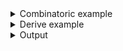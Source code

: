 <details><summary>Combinatoric example</summary>

```no_run
#[derive(Debug, Clone)]
pub struct Options {
    number: u32,
}

pub fn options() -> OptionParser<Options> {
    let number = long("number").argument::<u32>("N").guard(
        |n| *n <= 10,
        "Values greater than 10 are only available in the DLC pack!",
    );
    construct!(Options { number }).to_options()
}

fn main() {
    println!("{:?}", options().run())
}
```

</details>
<details><summary>Derive example</summary>

```no_run
fn dlc_check(number: &u32) -> bool {
    *number <= 10
}

const DLC_NEEDED: &str = "Values greater than 10 are only available in the DLC pack!";

#[derive(Debug, Clone, Bpaf)]
#[bpaf(options)]
pub struct Options {
    #[bpaf(argument("N"), guard(dlc_check, DLC_NEEDED))]
    number: u32,
}

fn main() {
    println!("{:?}", options().run())
}
```

</details>
<details><summary>Output</summary>

`guard` don't make any changes to generated `--help` message


<div class='bpaf-doc'>
$ app --help<br>
<p><b>Usage</b>: <tt><b>app</b></tt> <tt><b>--number</b></tt>=<tt><i>N</i></tt></p><p><div>
<b>Available options:</b></div><dl><dt><tt><b>    --number</b></tt>=<tt><i>N</i></tt></dt>
<dt><tt><b>-h</b></tt>, <tt><b>--help</b></tt></dt>
<dd>Prints help information</dd>
</dl>
</p>
<style>
div.bpaf-doc {
    padding: 14px;
    background-color:var(--code-block-background-color);
    font-family: "Source Code Pro", monospace;
    margin-bottom: 0.75em;
}
div.bpaf-doc dt { margin-left: 1em; }
div.bpaf-doc dd { margin-left: 3em; }
div.bpaf-doc dl { margin-top: 0; padding-left: 1em; }
div.bpaf-doc  { padding-left: 1em; }
</style>
</div>


You can use guard to set boundary limits or perform other checks on parsed values.
Parser accepts numbers below 10


<div class='bpaf-doc'>
$ app --number 5<br>
Options { number: 5 }
</div>


And fails with the error message on higher values:


<div class='bpaf-doc'>
$ app --number 11<br>
<b>Error:</b> <b>11</b>: Values greater than 10 are only available in the DLC pack!
<style>
div.bpaf-doc {
    padding: 14px;
    background-color:var(--code-block-background-color);
    font-family: "Source Code Pro", monospace;
    margin-bottom: 0.75em;
}
div.bpaf-doc dt { margin-left: 1em; }
div.bpaf-doc dd { margin-left: 3em; }
div.bpaf-doc dl { margin-top: 0; padding-left: 1em; }
div.bpaf-doc  { padding-left: 1em; }
</style>
</div>



But if function inside the parser fails - user will get the error back unless it's handled
in some way


<div class='bpaf-doc'>
$ app --number ten<br>
<b>Error:</b> couldn't parse <b>ten</b>: invalid digit found in string
<style>
div.bpaf-doc {
    padding: 14px;
    background-color:var(--code-block-background-color);
    font-family: "Source Code Pro", monospace;
    margin-bottom: 0.75em;
}
div.bpaf-doc dt { margin-left: 1em; }
div.bpaf-doc dd { margin-left: 3em; }
div.bpaf-doc dl { margin-top: 0; padding-left: 1em; }
div.bpaf-doc  { padding-left: 1em; }
</style>
</div>

</details>